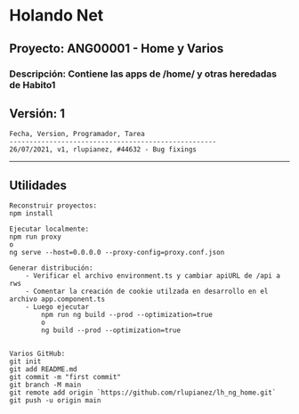 # Holando Net

## Proyecto: ANG00001 - Home y Varios

### Descripción: Contiene las apps de  /home/ y otras heredadas de Habito1

## Versión: 1

```text
Fecha, Version, Programador, Tarea
----------------------------------------------------
26/07/2021, v1, rlupianez, #44632 - Bug fixings
```

---

## Utilidades

```text
Reconstruir proyectos:
npm install

Ejecutar localmente:
npm run proxy
o
ng serve --host=0.0.0.0 --proxy-config=proxy.conf.json

Generar distribución:
    - Verificar el archivo environment.ts y cambiar apiURL de /api a rws
    - Comentar la creación de cookie utilzada en desarrollo en el archivo app.component.ts
    - Luego ejecutar
        npm run ng build --prod --optimization=true
        o
        ng build --prod --optimization=true


Varios GitHub:
git init
git add README.md
git commit -m "first commit"
git branch -M main
git remote add origin `https://github.com/rlupianez/lh_ng_home.git`
git push -u origin main
```
